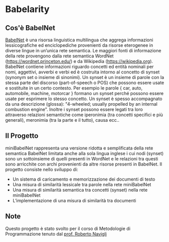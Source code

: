 # Babelarity
## Cos'è BabelNet
[BabelNet](http://babelnet.org) è una risorsa linguistica multilingua che aggrega informazioni lessicografiche ed enciclopediche provenienti da risorse eterogenee in diverse lingue in un’unica rete semantica. Le maggiori fonti di informazione della rete provengono dalla rete semantica WordNet (https://wordnet.princeton.edu/) e da Wikipedia (https://wikipedia.org).
BabelNet contiene informazioni riguardo concetti ed entità nominali per nomi, aggettivi, avverbi e verbi ed è costruita intorno al concetto di synset (synonym set o insieme di sinonimi). Un synset è un insieme di parole con la stessa parte del discorso (part-of-speech o POS) che possono essere usate e sostituite in un certo contesto. Per esempio le parole { car, auto, automobile, machine, motorcar } formano un synset perché possono essere usate per esprimere lo stesso concetto. Un synset è spesso accompagnato da una descrizione (glossa): "4-wheeled; usually propelled by an internal combustion engine". Inoltre i synset possono essere legati tra loro attraverso relazioni semantiche come iperonimia (tra concetti specifici e più generali), meronimia (tra la parte e il tutto), causa ecc..

## Il Progetto
miniBabelNet rappresenta una versione ridotta e semplificata della rete semantica BabelNet limitata anche alla sola lingua inglese i cui nodi (synset) sono un sottoinsieme di quelli presenti in WordNet e le relazioni tra questi sono arricchite con archi provenienti da altre risorse presenti in BabelNet.
Il progetto consiste nello sviluppo di:
* Un sistema di caricamento e memorizzazione dei documenti di testo
* Una misura di similarità lessicale tra parole nella rete miniBabelNet
* Una misura di similarità semantica tra concetti (synset) nella rete miniBabelNet
* L’implementazione di una misura di similarità tra documenti

## Note
Questo progetto è stato svolto per il corso di Metodologie di Programmazione tenuto dal [prof. Roberto Navigli](https://www.diag.uniroma1.it/navigli/)
